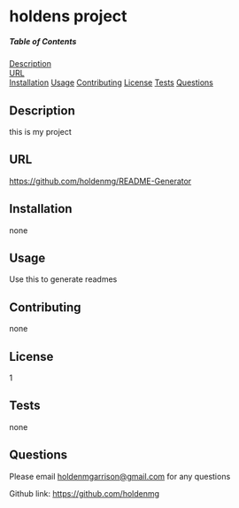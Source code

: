 # holdens project
  
  ##### Table of Contents  
  [Description](#description)  
  [URL](#url)  
  [Installation](#installation)
  [Usage](#usage)
  [Contributing](#contributing)
  [License](#license)
  [Tests](#tests)
  [Questions](#quesetions)
  
  ## Description
  this is my project

 
  ## URL
 
  https://github.com/holdenmg/README-Generator
  
  
  ## Installation
 
  none
  
  ## Usage
  
  Use this to generate readmes

  ## Contributing
 
  none
  
  
  
  ## License
 
 1
 
 ## Tests

 none
 
 ## Questions
 
 Please email holdenmgarrison@gmail.com for any questions
 
 Github link: https://github.com/holdenmg